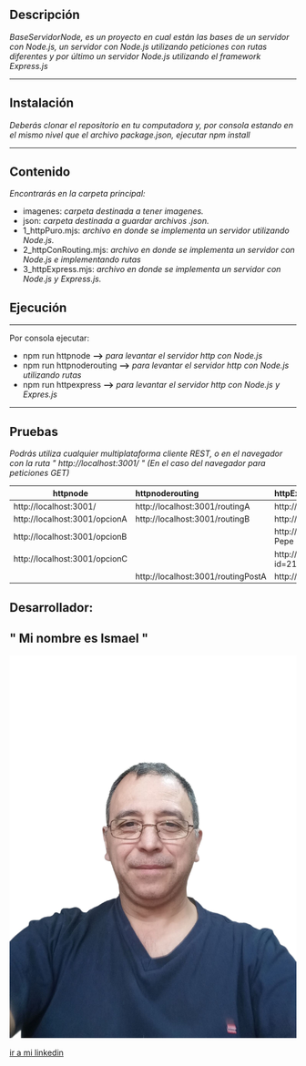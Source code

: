 ## Descripción
*BaseServidorNode, es un proyecto en cual están las bases de un servidor con Node.js, un servidor con Node.js utilizando peticiones con rutas diferentes y por último un servidor Node.js utilizando el framework Express.js*

---

## Instalación

*Deberás clonar el repositorio en tu computadora y, por consola estando en el mismo nivel que el archivo package.json, ejecutar npm install*

---

## Contenido 

*Encontrarás en la carpeta principal:*
- imagenes:  *carpeta destinada a tener imagenes.* 
- json:  *carpeta destinada a guardar archivos .json.*
- 1_httpPuro.mjs: *archivo en donde se implementa un servidor utilizando Node.js.*
- 2_httpConRouting.mjs: *archivo en donde se implementa un servidor con Node.js e implementando rutas*
- 3_httpExpress.mjs: *archivo en donde se implementa un servidor con Node.js y Express.js.*

## Ejecución

---

  Por consola ejecutar: 

  * npm run httpnode **-->** *para levantar el servidor http con Node.js*
  * npm run httpnoderouting **-->** *para levantar el servidor http con Node.js utilizando rutas*
  * npm run httpexpress **-->** *para levantar el servidor http con Node.js y Expres.js*

---

## Pruebas

*Podrás utiliza cualquier multiplataforma cliente REST, o en el navegador con la ruta " http://localhost:3001/ " (En el caso del navegador para peticiones GET)* 


|httpnode   |httpnoderouting    |httpExpress    |método|
|-----------|:------------------|:--------------|:-----|
|http://localhost:3001/|http://localhost:3001/routingA|http://localhost:3001/|GET|
|http://localhost:3001/opcionA| http://localhost:3001/routingB|http://localhost:3001/archivoJson|GET|
|http://localhost:3001/opcionB||http://localhost:3001/datosParams/2121-Pepe|GET|
|http://localhost:3001/opcionC||http://localhost:3001/datosQuery?id=21&nombre=Pepe&edad=55|GET|
||http://localhost:3001/routingPostA|http://localhost:3001/datosBody|POST|

## Desarrollador: 

## **" Mi nombre es Ismael "** 
![*](imagenes/1686271781190.jpg)

[ir a mi linkedin]("https://www.linkedin.com/in/ismael-diaz-3b440b27a", "Linkedin del desarrollador")

